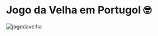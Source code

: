 # Jogo da Velha em Portugol 🤓

![jogodavelha](https://github.com/joe-higashii/jogo-da-velha-em-portugol/assets/129689531/0800f2dd-9a79-4c7f-aa7c-5e9aedd033a4)